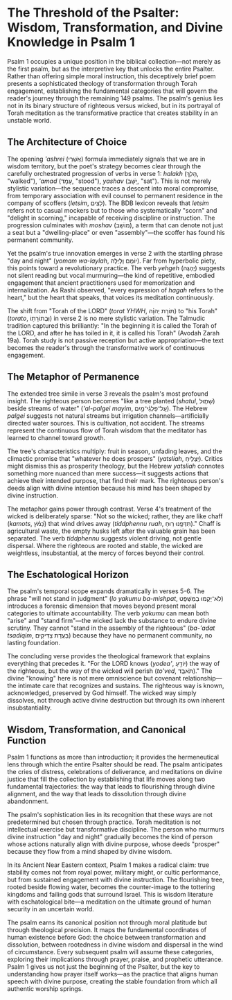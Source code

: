 # The Threshold of the Psalter: Wisdom, Transformation, and Divine Knowledge in Psalm 1

Psalm 1 occupies a unique position in the biblical collection—not merely as the first psalm, but as the interpretive key that unlocks the entire Psalter. Rather than offering simple moral instruction, this deceptively brief poem presents a sophisticated theology of transformation through Torah engagement, establishing the fundamental categories that will govern the reader's journey through the remaining 149 psalms. The psalm's genius lies not in its binary structure of righteous versus wicked, but in its portrayal of Torah meditation as the transformative practice that creates stability in an unstable world.

## The Architecture of Choice

The opening *'ashrei* (אַשְׁרֵי) formula immediately signals that we are in wisdom territory, but the poet's strategy becomes clear through the carefully orchestrated progression of verbs in verse 1: *halakh* (הָלַךְ, "walked"), *'amad* (עָמָד, "stood"), *yashav* (יָשָׁב, "sat"). This is not merely stylistic variation—the sequence traces a descent into moral compromise, from temporary association with evil counsel to permanent residence in the company of scoffers (*letsim*, לֵצִים). The BDB lexicon reveals that *letsim* refers not to casual mockers but to those who systematically "scorn" and "delight in scorning," incapable of receiving discipline or instruction. The progression culminates with *moshav* (מוֹשַׁב), a term that can denote not just a seat but a "dwelling-place" or even "assembly"—the scoffer has found his permanent community.

Yet the psalm's true innovation emerges in verse 2 with the startling phrase "day and night" (*yomam wa-laylah*, יוֹמָם וָלָיְלָה). Far from hyperbolic piety, this points toward a revolutionary practice. The verb *yehgeh* (יֶהְגֶּה) suggests not silent reading but vocal murmuring—the kind of repetitive, embodied engagement that ancient practitioners used for memorization and internalization. As Rashi observed, "every expression of *hagah* refers to the heart," but the heart that speaks, that voices its meditation continuously.

The shift from "Torah of the LORD" (*torat YHWH*, תּוֹרַת יְהוָ֗ה) to "his Torah" (*torato*, וּֽבְתוֹרָת֥וֹ) in verse 2 is no mere stylistic variation. The Talmudic tradition captured this brilliantly: "In the beginning it is called the Torah of the LORD, and after he has toiled in it, it is called his Torah" (Avodah Zarah 19a). Torah study is not passive reception but active appropriation—the text becomes the reader's through the transformative work of continuous engagement.

## The Metaphor of Permanence

The extended tree simile in verse 3 reveals the psalm's most profound insight. The righteous person becomes "like a tree planted (*shatul*, שָׁת֢וּל) beside streams of water" (*'al-palgei mayim*, עַֽל־פַּלְגֵ֫י־מָ֥יִם). The Hebrew *palgei* suggests not natural streams but irrigation channels—artificially directed water sources. This is cultivation, not accident. The streams represent the continuous flow of Torah wisdom that the meditator has learned to channel toward growth.

The tree's characteristics multiply: fruit in season, unfading leaves, and the climactic promise that "whatever he does prospers" (*yatsliah*, יַצְלִֽיחַ). Critics might dismiss this as prosperity theology, but the Hebrew *yatsliah* connotes something more nuanced than mere success—it suggests actions that achieve their intended purpose, that find their mark. The righteous person's deeds align with divine intention because his mind has been shaped by divine instruction.

The metaphor gains power through contrast. Verse 4's treatment of the wicked is deliberately sparse: "Not so the wicked; rather, they are like chaff (*kamots*, כַּ֝מֹּ֗ץ) that wind drives away (*tiddphennu ruah*, תִּדְּפֶ֥נּוּ רֽוּחַ)." Chaff is agricultural waste, the empty husks left after the valuable grain has been separated. The verb *tiddphennu* suggests violent driving, not gentle dispersal. Where the righteous are rooted and stable, the wicked are weightless, insubstantial, at the mercy of forces beyond their control.

## The Eschatological Horizon

The psalm's temporal scope expands dramatically in verses 5-6. The phrase "will not stand in judgment" (*lo yakumu ba-mishpat*, לֹא־יָקֻמוּ בַמִּשְׁפָּט) introduces a forensic dimension that moves beyond present moral categories to ultimate accountability. The verb *yakumu* can mean both "arise" and "stand firm"—the wicked lack the substance to endure divine scrutiny. They cannot "stand in the assembly of the righteous" (*ba-'adat tsadiqim*, בַּעֲדַת צַדִּיקִים) because they have no permanent community, no lasting foundation.

The concluding verse provides the theological framework that explains everything that precedes it. "For the LORD knows (*yodea'*, יוֹדֵ֣עַ) the way of the righteous, but the way of the wicked will perish (*to'ved*, תֹּאבֵֽד)." The divine "knowing" here is not mere omniscience but covenant relationship—the intimate care that recognizes and sustains. The righteous way is known, acknowledged, preserved by God himself. The wicked way simply dissolves, not through active divine destruction but through its own inherent insubstantiality.

## Wisdom, Transformation, and Canonical Function

Psalm 1 functions as more than introduction; it provides the hermeneutical lens through which the entire Psalter should be read. The psalm anticipates the cries of distress, celebrations of deliverance, and meditations on divine justice that fill the collection by establishing that life moves along two fundamental trajectories: the way that leads to flourishing through divine alignment, and the way that leads to dissolution through divine abandonment.

The psalm's sophistication lies in its recognition that these ways are not predetermined but chosen through practice. Torah meditation is not intellectual exercise but transformative discipline. The person who murmurs divine instruction "day and night" gradually becomes the kind of person whose actions naturally align with divine purpose, whose deeds "prosper" because they flow from a mind shaped by divine wisdom.

In its Ancient Near Eastern context, Psalm 1 makes a radical claim: true stability comes not from royal power, military might, or cultic performance, but from sustained engagement with divine instruction. The flourishing tree, rooted beside flowing water, becomes the counter-image to the tottering kingdoms and failing gods that surround Israel. This is wisdom literature with eschatological bite—a meditation on the ultimate ground of human security in an uncertain world.

The psalm earns its canonical position not through moral platitude but through theological precision. It maps the fundamental coordinates of human existence before God: the choice between transformation and dissolution, between rootedness in divine wisdom and dispersal in the wind of circumstance. Every subsequent psalm will assume these categories, exploring their implications through prayer, praise, and prophetic utterance. Psalm 1 gives us not just the beginning of the Psalter, but the key to understanding how prayer itself works—as the practice that aligns human speech with divine purpose, creating the stable foundation from which all authentic worship springs.